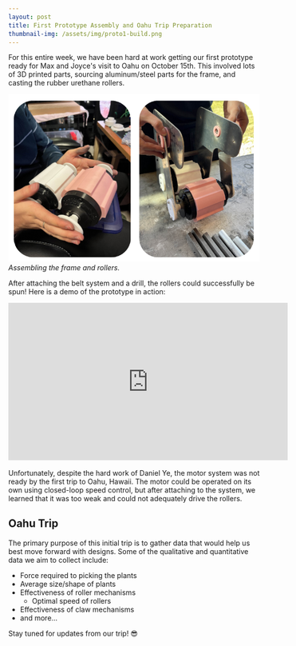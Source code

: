 ```yaml
---
layout: post
title: First Prototype Assembly and Oahu Trip Preparation
thumbnail-img: /assets/img/proto1-build.png
---
```

For this entire week, we have been hard at work getting our first prototype ready for Max and Joyce's visit to Oahu on October 15th.
This involved lots of 3D printed parts, sourcing aluminum/steel parts for the frame, and casting the rubber urethane rollers.

![Build](/assets/img/proto1-build.png)
*Assembling the frame and rollers.*

After attaching the belt system and a drill, the rollers could successfully be spun!
Here is a demo of the prototype in action:

<iframe width="560" height="315" src="https://www.youtube.com/embed/Axn9eCzZ4_o?si=azGAJHYVvjNKeNoG" title="YouTube video player" frameborder="0" allow="accelerometer; autoplay; clipboard-write; encrypted-media; gyroscope; picture-in-picture; web-share" referrerpolicy="strict-origin-when-cross-origin" allowfullscreen></iframe>

Unfortunately, despite the hard work of Daniel Ye, the motor system was not ready by the first trip to Oahu, Hawaii.
The motor could be operated on its own using closed-loop speed control, but after attaching to the system, we learned that it was too weak and could not adequately drive the rollers.

## Oahu Trip

The primary purpose of this initial trip is to gather data that would help us best move forward with designs.
Some of the qualitative and quantitative data we aim to collect include:
- Force required to picking the plants
- Average size/shape of plants
- Effectiveness of roller mechanisms
  - Optimal speed of rollers
- Effectiveness of claw mechanisms
- and more...

Stay tuned for updates from our trip! 😎